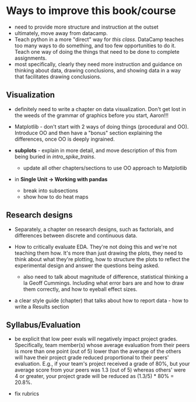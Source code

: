 # Ways to improve this book/course

- need to provide more structure and instruction at the outset
- ultimately, move away from datacamp.
- Teach python in a more "direct" way for *this class*. DataCamp teaches too many ways to do something, and too few opportunities to do it. Teach one way of doing the things that need to be done to complete assignments.
- most specifically, clearly they need more instruction and guidance on thinking about data, drawing conclusions, and showing data in a way that facilitates drawing conclusions.

## Visualization
- definitely need to write a chapter on data visualization. Don't get lost in the weeds of the grammar of graphics before you start, Aaron!!!
- Matplotlib - don't start with 2 ways of doing things (procedural and OO). Introduce OO and then have a "bonus" section explaining the differences, once OO is deeply ingrained.
- **subplots** - explain in more detail, and move description of this from being buried in *intro_spike_trains*.
    - update all other chapters/sections to use OO approach to Matplotlib

- in **Single Unit -> Working with pandas**
    - break into subsections
    - show how to do heat maps

## Research designs
- Separately, a chapter on research designs, such as factorials, and differences between discrete and continuous data.


- How to critically evaluate EDA. They're not doing this and we're not teaching them how. It's more than just drawing the plots, they need to think about what they're plotting, how to structure the plots to reflect the experimental design and answer the questions being asked.
    - also need to talk about magnitude of difference, statistical thinking a la Geoff Cummings. Including what error bars are and how to draw them correctly, and how to eyeball effect sizes.
- a clear style guide (chapter) that talks about how to report data - how to write a Results section

## Syllabus/Evaluation
- be explicit that low peer evals will negatively impact project grades. Specifically, team member(s) whose average evaluation from their peers is more than one point (out of 5) lower than the average of the others will have their project grade reduced proportional to their peers' evaluation. E.g., if your team's project received a grade of 80%, but your average score from your peers was 1.3 (out of 5) whereas others' were 4 or greater, your project grade will be reduced as (1.3/5) * 80% = 20.8%.

- fix rubrics
